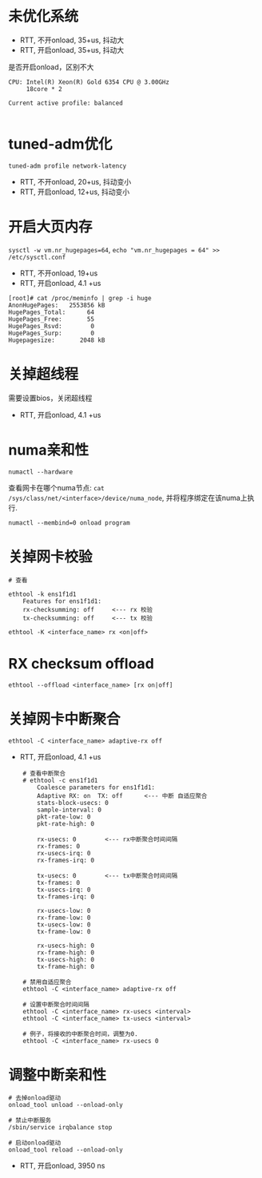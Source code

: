 

未优化系统
====

- RTT, 不开onload, 35+us, 抖动大
- RTT, 开启onload, 35+us, 抖动大

是否开启onload，区别不大

```
CPU: Intel(R) Xeon(R) Gold 6354 CPU @ 3.00GHz
     18core * 2

Current active profile: balanced
   
```


tuned-adm优化
====

`tuned-adm profile network-latency`

- RTT, 不开onload, 20+us, 抖动变小
- RTT, 开启onload, 12+us, 抖动变小


开启大页内存
====

`sysctl -w vm.nr_hugepages=64`,
`echo "vm.nr_hugepages = 64" >> /etc/sysctl.conf`

- RTT, 不开onload, 19+us
- RTT, 开启onload, 4.1 +us

```
[root]# cat /proc/meminfo | grep -i huge
AnonHugePages:   2553856 kB
HugePages_Total:      64
HugePages_Free:       55
HugePages_Rsvd:        0
HugePages_Surp:        0
Hugepagesize:       2048 kB
```


关掉超线程
====

需要设置bios，关闭超线程

- RTT, 开启onload, 4.1 +us



numa亲和性
====

`numactl --hardware`

查看网卡在哪个numa节点: `cat /sys/class/net/<interface>/device/numa_node`, 并将程序绑定在该numa上执行.

`numactl --membind=0 onload program`



关掉网卡校验
====

```
# 查看

ethtool -k ens1f1d1
    Features for ens1f1d1:
    rx-checksumming: off     <--- rx 校验
    tx-checksumming: off     <--- tx 校验
        
ethtool -K <interface_name> rx <on|off>

```


RX checksum offload
====

`ethtool --offload <interface_name> [rx on|off]`



关掉网卡中断聚合
====

`ethtool -C <interface_name> adaptive-rx off`

- RTT, 开启onload, 4.1 +us


```
    # 查看中断聚合
    # ethtool -c ens1f1d1
        Coalesce parameters for ens1f1d1:
        Adaptive RX: on  TX: off      <--- 中断 自适应聚合
        stats-block-usecs: 0
        sample-interval: 0
        pkt-rate-low: 0
        pkt-rate-high: 0

        rx-usecs: 0        <--- rx中断聚合时间间隔
        rx-frames: 0
        rx-usecs-irq: 0
        rx-frames-irq: 0

        tx-usecs: 0        <--- tx中断聚合时间间隔
        tx-frames: 0
        tx-usecs-irq: 0
        tx-frames-irq: 0

        rx-usecs-low: 0
        rx-frame-low: 0
        tx-usecs-low: 0
        tx-frame-low: 0

        rx-usecs-high: 0
        rx-frame-high: 0
        tx-usecs-high: 0
        tx-frame-high: 0

    # 禁用自适应聚合
    ethtool -C <interface_name> adaptive-rx off
    
    # 设置中断聚合时间间隔
    ethtool -C <interface_name> rx-usecs <interval>
    ethtool -C <interface_name> tx-usecs <interval>
    
    # 例子，将接收的中断聚合时间，调整为0.
    ethtool -C <interface_name> rx-usecs 0
```



调整中断亲和性
====

```
# 去掉onload驱动
onload_tool unload --onload-only

# 禁止中断服务
/sbin/service irqbalance stop

# 启动onload驱动
onload_tool reload --onload-only

```

- RTT, 开启onload, 3950 ns



